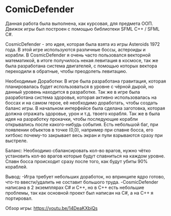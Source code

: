 # ComicDefender

Данная работа была выполнена, как курсовая, для предмета ООП.
Движок игры был построен с помощью библиотеки SFML С++ / SFML C#.

CosmicDefender - это идея, которая была взята из игры Asteroids 1972 года. В этой игре используются различные боссы, астероиды и корабли. 
В CosmicDefender я очень часто пользовался векторной математикой, в итоге получилось некая левитация в космосе, так же была разработана система двигателей, с помощью которых вектора переходили в обратные, чтобы преодолеть левитацию. 

Необходимые Доработки:
В игре была разработана гравитация, которая планировалась будет использоваться в уровне с чёрной дырой, но данный уровень находится в разработке.
Так же в игре была разработана система здоровья, которая активно использовалась на боссах и на самом герое, её необходимо доработать, чтобы создать баланс игры.
В начальном интерфейсе была сделана заготовка, которая должна отражать здоровье, урон и т.д. твоего корабля.
Так же в была идея на разработку прокачки, чтобы последующие корабли открывались после какого-нибудь события.
Есть небольшой баг, при появлении объектов в точке (0,0), например при спавне босса, его хитбокс почему-то закрывает весь экран и пули взрываются сразу при выстреле.

Баланс:
Необходимо сбалансировать кол-во врагов, нужно чётко установить кол-во врагов которые будут спавниться на каждом уровне. Спавн босса происходит сразу после того, как будут убиты 90% кораблей.

Вывод:
-Игра требует небольших доработок, но впринципе ядро готово, что-то ввести/удалить не составит большого труда.
-CosmicDefender написана в 2 экземплярах С# и С++, но в С++ есть небольшие проблемы, так как основной проект был написан на C#, а на С++ я портировал. 

Обзор игры: https://youtu.be/14DeaKXbjQs
